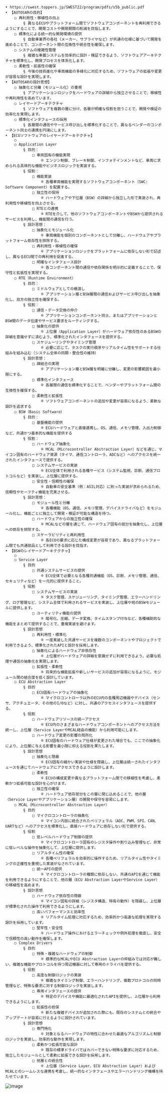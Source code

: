 	• https://swest.toppers.jp/SWEST22/program/pdfs/s5b_public.pdf
	• 【AUTOSARの目的】
		○ 再利用性・移植性の向上
			§ 異なるECUやプラットフォーム間でソフトウェアコンポーネントを再利用できるようにすることで、開発コストや開発期間の削減を目指します。
		○ 標準化による統一的な開発環境の提供
			§ 自動車業界の各社（メーカー、サプライヤなど）が共通の仕様に基づいて開発を進めることで、コンポーネント間の互換性や統合性を確保します。
		○ システムの複雑性管理
			§ 複雑な車載システムを効率的に設計・検証できるよう、ソフトウェアアーキテクチャを標準化し、開発プロセスを体系化します。
		○ 柔軟性・拡張性の確保
			§ 今後の技術進化や車両機能の多様化に対応するため、ソフトウェアの拡張や変更が容易な設計を実現します。
	• 【AUTOSARの設計思想】
		○ 抽象化と分離（モジュール化）の重視
			§ アプリケーションロジックをハードウェアの詳細から独立させることで、移植性や再利用性を高めています。
		○ レイヤードアーキテクチャ
			§ ソフトウェアを複数の層に分け、各層が明確な役割を担うことで、開発や検証の効率化を実現します。
		○ 標準化インタフェースの採用
			§ 各層間の通信やサービス呼び出しを標準化することで、異なるベンダーのコンポーネント同士の連携を円滑にします。
	• 【ECUソフトウェアのレイヤードアーキテクチャ】
		○ 
		○ Application Layer
			§ 目的：
				□ 車両固有の機能実現
					® エンジン制御、ブレーキ制御、インフォテインメントなど、車両に求められる具体的な機能やビジネスロジックを実装する。
			§ 役割：
				□ 機能実装
					® 各種車両機能を実現するソフトウェアコンポーネント（SWC: Software Component）を配置する。
				□ 独立性の保持
					® ハードウェアや下位層（BSW）の詳細から独立した形で実装され、再利用性や移植性を向上させる。
				□ RTEとの連携
					® RTEを介して、他のソフトウェアコンポーネントやBSWから提供されるサービスを利用し、機能間の通信を行う。
			§ 設計思想：
				□ 抽象化とモジュール化
					® 車両機能を個別のコンポーネントとして分離し、ハードウェアやプラットフォーム依存性を排除する。
				□ 再利用性・移植性の確保
					® アプリケーションロジックをプラットフォームに依存しない形で記述し、異なるECU間での再利用を促進する。
				□ 明確なインタフェース設計
					® 各コンポーネント間の通信や依存関係を明示的に定義することで、保守性と拡張性を実現する。
		○ RTE（Runtime Environment）
			§ 目的：
				□ ミドルウェアとしての橋渡し
					® アプリケーション層とBSW層間の通信およびサービス呼び出しを抽象化し、双方の独立性を確保する。
			§ 役割：
				□ 通信・データ交換の仲介
					® アプリケーションコンポーネント同士、またはアプリケーションとBSW間のデータ伝達やサービス要求をルーティングする。
				□ 抽象化の提供
					® 上位層（Application Layer）がハードウェア依存性のあるBSWの詳細を意識せずに済むよう、標準化されたインタフェースを提供する。
				□ スケジューリングやタイミング管理
					® 必要に応じて、タスクの実行順序やリアルタイム性をサポートする仕組みを組み込む（システム全体の同期・整合性の維持）
			§ 設計思想：
				□ 疎結合の実現
					® アプリケーション層とBSW層を明確に分離し、変更の影響範囲を最小限にする。
				□ 標準化インタフェース
					® 各層間の通信を標準化することで、ベンダーやプラットフォーム間の互換性を確保する。
				□ 柔軟性と拡張性
					® ソフトウェアコンポーネントの追加や変更が容易になるよう、柔軟な設計を追求する
		○ BSW（Basic Software）
			§ 目的：
				□ 基盤機能の提供
					® ECUハードウェアと直接連携し、OS、通信、メモリ管理、入出力制御など、共通かつ基本的な機能を提供する
			§ 役割：
				□ ハードウェア抽象化
					® MCAL（Microcontroller Abstraction Layer）などを通じ、マイコン固有のハードウェア資源（タイマ、通信コントローラ、ADCなど）へのアクセスを統一されたインタフェースで提供する。
				□ システムサービスの実装
					® ECU全体で利用される各種サービス（システム監視、診断、通信プロトコルなど）を実装し、上位層に提供する。
				□ 安全性・信頼性の確保
					® 自動車の安全基準（例：ASIL対応）に則った実装が求められるため、信頼性やセーフティ機能を充実させる。
			§ 設計思想：
				□ モジュール性と分離
					® 各種機能（OS、通信、メモリ管理、デバイスドライバなど）をモジュール化し、機能ごとに独立して開発・検証が可能な構造を持つ。
				□ ハードウェアからの独立性の確保
					® MCALなどの層を通じて、ハードウェア固有の部分を抽象化し、上位層への依存を排除する。
				□ スケーラビリティと再利用性
					® 各ECUの要求に応じた構成変更が容易であり、異なるプラットフォーム間でも共通部品として利用できる設計を目指す。
	• 【BSWのレイヤードアーキテクチャ】
		○ 
		○ Service Layer
			§ 目的
				□ 共通システムサービスの提供
					® ECU全体で必要となる各種共通機能（OS、診断、メモリ管理、通信、セキュリティなど）を一元的に提供すること。
			§ 役割
				□ システムサービスの実装
					® タスク管理、スケジューリング、タイミング管理、エラーハンドリング、ログ管理など、システム全体で利用されるサービスを実装し、上位層や他のBSWモジュールに提供します。
				□ ユーティリティ機能の提供
					® 暗号化、圧縮、データ変換、タイムスタンプ付与など、各種補助的な機能をまとめて提供することで、重複実装を避けます。
			§ 設計思想
				□ 再利用性・標準化
					® 一度実装した共通サービスを複数のコンポーネントやプロジェクトで利用できるよう、標準化されたAPIと設計を採用します。
				□ 抽象化によるハードウェア非依存性
					® 上位層がハードウェアの詳細を意識せずに利用できるよう、必要な処理や通信の抽象化を実現します。
				□ 拡張性・柔軟性
					® 将来的な機能拡張や新しいサービスの追加が容易になるように、モジュール間の結合度を低く設計しています。
		○ ECU Abstraction Layer
			§ 目的
				□ ECU固有ハードウェアの抽象化
					® マイクロコントローラ以外のECU内の各種周辺機器やデバイス（センサ、アクチュエータ、その他のI/Oなど）に対し、共通のアクセスインタフェースを提供する。
			§ 役割
				□ ハードウェアリソースの統一アクセス
					® ECU内のさまざまなハードウェアコンポーネントへのアクセス方法を統一し、上位層（Service LayerやMCAL経由の機能）から利用可能にします。
				□ ハードウェア変更の影響の局所化
					® ECU固有のハードウェア仕様が変更された場合でも、ここでの抽象化により、上位層に与える影響を最小限に抑える役割を果たします。
			§ 設計思想
				□ 抽象化と隠蔽
					® ECU固有の細かい実装や仕様を隠蔽し、上位層は統一されたインタフェースを通じてハードウェアにアクセスできるように設計します。
				□ 柔軟性
					® ECUの構成変更や異なるプラットフォーム間での移植性を考慮し、柔軟かつ拡張可能な設計を心がけます。
				□ 独立性の確保
					® ハードウェア依存部分をこの層に閉じ込めることで、他の層（Service Layerやアプリケーション層）の開発や保守を容易にします。
		○ MCAL（Microcontroller Abstraction Layer）
			§ 目的
				□ マイクロコントローラの抽象化
					® マイコン内部に統合されたペリフェラル（ADC、PWM、SPI、CAN、UARTなど）へのアクセスを標準化し、直接ハードウェアに依存しない形で提供する。
			§ 役割
				□ 低レベルハードウェア制御の提供
					® マイクロコントローラ固有のレジスタ操作や割り込み管理など、非常に低レベルな操作を抽象化して、上位層に提供します。
				□ リアルタイム性の確保
					® 各種ペリフェラルを効率的に操作するため、リアルタイム性やタイミングの正確性を重視した実装がなされています。
				□ 統一APIの提供
					® マイクロコントローラの種類に依存しない、共通のAPIを通じて機能を利用できるようにすることで、他の層（ECU Abstraction LayerやService Layer）の移植性を高めます。
			§ 設計思想
				□ ハードウェア依存性の隠蔽
					® マイコン固有の詳細（レジスタ構造、特有の動作）を隠蔽し、上位層が標準化された操作で利用できるようにします。
				□ 高いパフォーマンスと効率性
					® リアルタイム処理に対応するため、効率的かつ高速な処理を実現する設計を採用しています。
				□ 堅牢性・安全性
					® ハードウェア操作におけるエラーチェックや例外処理を徹底し、安全で信頼性の高い動作を確保します。
		○ Complex Drivers
			§ 目的
				□ 特殊・複雑なハードウェアの制御
					® 標準的なMCALやECU Abstraction Layerの枠組みでは対応が難しい、複雑な機能やプロトコルを持つ周辺機器に対して専用のドライバを提供する。
			§ 役割
				□ 高度な制御ロジックの実装
					® 複雑なタイミング制御、エラーハンドリング、複数プロトコルの同時管理など、特殊な要求に対する制御ロジックを実装します。
				□ 専用インタフェースの提供
					® 特定のデバイスや機能に最適化されたAPIを提供し、上位層から利用できるようにします。
				□ 拡張性の担保
					® 新たな複雑デバイスが追加された際にも、既存のシステムとの統合やアップデートが容易に行えるように設計されています。
			§ 設計思想
				□ 専門特化
					® 対象となるハードウェアの特性に合わせた最適なアルゴリズムと制御ロジックを実装し、効率的な動作を実現します。
				□ 柔軟かつ拡張可能な設計
					® 既存の標準ドライバではカバーできない特殊な要求に対応するため、独立したモジュールとして柔軟に拡張できる設計を採用します。
				□ 他層との統合性
					® 上位層（Service Layer、ECU Abstraction Layer）およびMCALとのシームレスな連携を考慮し、統一的なインタフェースやエラーハンドリング機構を持たせています。
		
![image](https://github.com/user-attachments/assets/5f5ef8fc-3991-48e2-b61e-781b1eaa4639)
